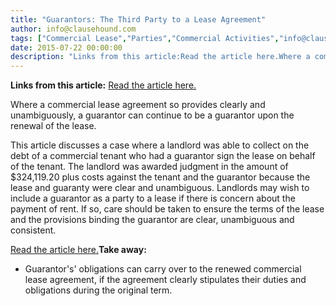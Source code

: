 ```yaml
---
title: "Guarantors: The Third Party to a Lease Agreement"
author: info@clausehound.com
tags: ["Commercial Lease","Parties","Commercial Activities","info@clausehound.com"]
date: 2015-07-22 00:00:00
description: "Links from this article:Read the article here.Where a commercial lease agreement so provides clearly and unambiguously, a guarantor can continu..."
---
```


**Links from this article:**
[Read the article here.](http://www.natlawreview.com/article/landlord-wins-lawsuit-due-to-good-lease-and-guaranty)

Where a commercial lease agreement so provides clearly and unambiguously, a guarantor can continue to be a guarantor upon the renewal of the lease.

This article discusses a case where a landlord was able to collect on the debt of a commercial tenant who had a guarantor sign the lease on behalf of the tenant. The landlord was awarded judgment in the amount of $324,119.20 plus costs against the tenant and the guarantor because the lease and guaranty were clear and unambiguous. Landlords may wish to include a guarantor as a party to a lease if there is concern about the payment of rent. If so, care should be taken to ensure the terms of the lease and the provisions binding the guarantor are clear, unambiguous and consistent.

[Read the article here.](http://www.natlawreview.com/article/landlord-wins-lawsuit-due-to-good-lease-and-guaranty)**Take away:**
- Guarantor's' obligations can carry over to the renewed commercial lease agreement, if the agreement clearly stipulates their duties and obligations during the original term.